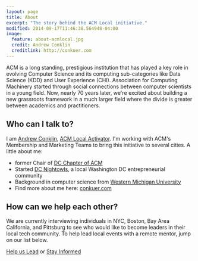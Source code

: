 ```yaml
---
layout: page
title: About
excerpt: "The story behind the ACM Local initiative."
modified: 2014-09-17T11:46:38.564948-04:00
image:
  feature: about-acmlocal.jpg
  credit: Andrew Conklin
  creditlink: http://conkuer.com
---
```


ACM is a long standing, prestigious institution that has played a key role in evolving Computer Science and its computing sub-categories like Data Science (KDD) and User Experience (CHI). Association for Computing Machinery started through social connections between computer scientists in a young field.  Now, nearly 70 years later, we're excited about building a new grassroots framework in a much larger field where the divide is greater between academics and practitioners.

## Who can I talk to?

I am [Andrew Conklin](https://linkedin.com/in/adconk), [ACM Local Activator](mailto:adconk@staff.acm.org). I'm working with ACM's Membership and Marketing Teams to bring this initiative to several cities.  A little about me:

* former Chair of [DC Chapter of ACM](http://dcacm.org)
* Started [DC Nightowls](http://meetup.com/dcnightowls), a local Washington DC entrepreneurial community
* Background in computer science from [Western Michigan University](https://www.cs.wmich.edu/)
* Find more about me here: [conkuer.com](http://conkuer.com)

## How can we help each other?

We are currently interviewing individuals in NYC, Boston, Bay Area California, and Pittsburg to see who would like to become leaders in their local tech community. To help lead local events with a remote mentor, jump on our list below.

<a markdown="0" href="http://eepurl.com/3w8uL" class="btn">Help us Lead</a> or [Stay Informed](http://eepurl.com/3xhIX)
